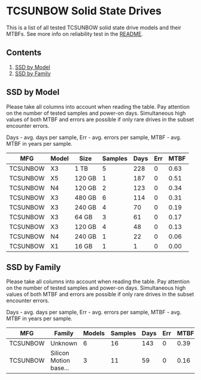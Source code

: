 TCSUNBOW Solid State Drives
===========================

This is a list of all tested TCSUNBOW solid state drive models and their MTBFs. See
more info on reliability test in the [README](https://github.com/linuxhw/SMART).

Contents
--------

1. [ SSD by Model  ](#ssd-by-model)
2. [ SSD by Family ](#ssd-by-family)

SSD by Model
------------

Please take all columns into account when reading the table. Pay attention on the
number of tested samples and power-on days. Simultaneous high values of both MTBF
and errors are possible if only rare drives in the subset encounter errors.

Days - avg. days per sample,
Err  - avg. errors per sample,
MTBF - avg. MTBF in years per sample.

| MFG       | Model              | Size   | Samples | Days  | Err   | MTBF |
|-----------|--------------------|--------|---------|-------|-------|------|
| TCSUNBOW  | X3                 | 1 TB   | 5       | 228   | 0     | 0.63   |
| TCSUNBOW  | X5                 | 120 GB | 1       | 187   | 0     | 0.51   |
| TCSUNBOW  | N4                 | 120 GB | 2       | 123   | 0     | 0.34   |
| TCSUNBOW  | X3                 | 480 GB | 6       | 114   | 0     | 0.31   |
| TCSUNBOW  | X3                 | 240 GB | 4       | 70    | 0     | 0.19   |
| TCSUNBOW  | X3                 | 64 GB  | 3       | 61    | 0     | 0.17   |
| TCSUNBOW  | X3                 | 120 GB | 4       | 48    | 0     | 0.13   |
| TCSUNBOW  | N4                 | 240 GB | 1       | 22    | 0     | 0.06   |
| TCSUNBOW  | X1                 | 16 GB  | 1       | 1     | 0     | 0.00   |

SSD by Family
-------------

Please take all columns into account when reading the table. Pay attention on the
number of tested samples and power-on days. Simultaneous high values of both MTBF
and errors are possible if only rare drives in the subset encounter errors.

Days - avg. days per sample,
Err  - avg. errors per sample,
MTBF - avg. MTBF in years per sample.

| MFG       | Family                 | Models | Samples | Days  | Err   | MTBF |
|-----------|------------------------|--------|---------|-------|-------|------|
| TCSUNBOW  | Unknown                | 6      | 16      | 143   | 0     | 0.39   |
| TCSUNBOW  | Silicon Motion base... | 3      | 11      | 59    | 0     | 0.16   |
